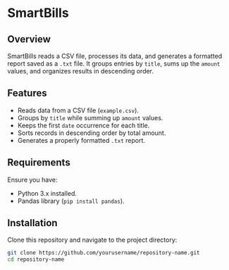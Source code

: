 # SmartBills

## Overview
SmartBills reads a CSV file, processes its data, and generates a formatted report saved as a `.txt` file. It groups entries by `title`, sums up the `amount` values, and organizes results in descending order.

## Features
- Reads data from a CSV file (`example.csv`).
- Groups by `title` while summing up `amount` values.
- Keeps the first `date` occurrence for each title.
- Sorts records in descending order by total amount.
- Generates a properly formatted `.txt` report.

## Requirements
Ensure you have:
- Python 3.x installed.
- Pandas library (`pip install pandas`).

## Installation
Clone this repository and navigate to the project directory:

```sh
git clone https://github.com/yourusername/repository-name.git
cd repository-name
